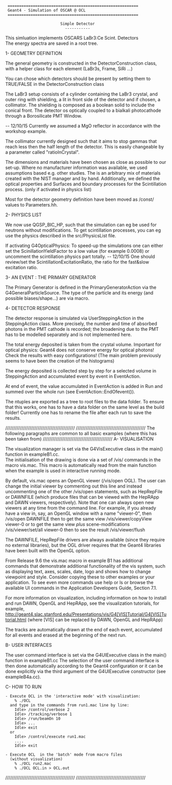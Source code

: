      =========================================================
     Geant4 - Simulation of OSCAR @ OCL 
     =========================================================

                            Simple Detector
                              -----------

 This simluation implements OSCARS LaBr3:Ce Scint. Detectors  
 The energy spectra are saved in a root tree. 
	
 1- GEOMETRY DEFINITION
	
   The general geometry is constructed in the DetectorConstruction class, with 
   a helper class for each element (LaBr3s, Frame, SiRi ...)

   You can chose which detectors should be present by setting them to TRUE/FALSE
   in the DetectorConstruction class 

   The LaBr3 setup consists of a cylinder containing the LaBr3 crystal, and 
   outer ring with shielding, a lit in front side of the detector and 
   if chosen, a collimator. The shielding is composed as a boolean solid to
   include the conical front. The detector os optically coupled to 
   a bialkali photocathode through a Borosilicate PMT Window.

   -- 12/10/15 Currently we assumed a MgO reflector in accordance with 
   the workshop example.
   
   The collimator currently designed such that it aims to stop gammas that reach
   less then the half length of the detector. This is easily changeable by a 
   parameter called "ratioInCrystal".

   The dimensions and materials have been chosen as close as possible to our 
   set-up. Where no manufacturer information was available, we used assumptions 
   based e.g. other studies. The is an arbitrary mix of materials created with 
   the NIST manager and by hand. Additionally, we defined the optical properties
   and Surfaces and boundary processes for the Scintillation process.
   (only if activated in physics list)
   
   Most for the detector geometry definition have been moved 
   as /const/ values to Parameters.hh.
		
 2- PHYSICS LIST
 
  We now use QGSP_BIC_HP, such that the simulation can eg be used for neutrons 
  without modifications. To get scintillation processes, you can eg use the 
  physics described in the src/PhysicsList file.
 
  If activating G4OpticalPhysics:
  To speed-up the simulations one can either set the ScinillationYieldFactor to a low value
  (for example 0.0008) or uncomment the scintillation physics part totally.
  -- 12/10/15 One should review/set the ScintillationExcitationRatio, the ratio for the 
  fast&slow excitation ratio.
 	
 3- AN EVENT : THE PRIMARY GENERATOR
 
  The Primary Generator is defined in the PrimaryGeneratorAction  via 
  the G4GeneralParticleSource. The type of the particle and its energy 
  (and possible biases/shape...) are via macro.
        
 4- DETECTOR RESPONSE

   The detector response is simulated via UserSteppingAction in the 
   SteppingAction class. More precisely, the number and time of absorbed photons 
   in the PMT cathode is recorded; the broadening due to the PMT has to be
   modelled separately and is not implemented here.
  
   The total energy deposited is taken from the crystal volume. 
   Important for optical physics: Geant4 does not conserve energy for optical 
   photons! Check the results with easy configurations!
   (The main problem previously seems to have been the creation of the 
   histograms)
   
   The energy deposited is collected step by step for a selected volume
   in SteppingAction and accumulated event by event in EventAction.
   
   At end of event, the value accumulated in EventAction is added in Run
   and summed over the whole run (see EventAction::EndOfevent()).
   
   The ntuples are exported as a tree to root files to the data folder. 
   To ensure that this works, one has to have a data folder on the same level 
   as the build folder! Currently one has to rename the file after each run 
   to save the results.
   
   
   ///////////////////////////////////////////
   ///////////////////////////////////////////
 The following paragraphs are common to 
 all basic examples (where this has been taken from)
   ///////////////////////////////////////////
 A- VISUALISATION

   The visualization manager is set via the G4VisExecutive class
   in the main() function in exampleB1.cc.    
   The initialisation of the drawing is done via a set of /vis/ commands
   in the macro vis.mac. This macro is automatically read from
   the main function when the example is used in interactive running mode.

   By default, vis.mac opens an OpenGL viewer (/vis/open OGL).
   The user can change the initial viewer by commenting out this line
   and instead uncommenting one of the other /vis/open statements, such as
   HepRepFile or DAWNFILE (which produce files that can be viewed with the
   HepRApp and DAWN viewers, respectively).  Note that one can always
   open new viewers at any time from the command line.  For example, if
   you already have a view in, say, an OpenGL window with a name
   "viewer-0", then
      /vis/open DAWNFILE
   then to get the same view
      /vis/viewer/copyView viewer-0
   or to get the same view *plus* scene-modifications
      /vis/viewer/set/all viewer-0
   then to see the result
      /vis/viewer/flush

   The DAWNFILE, HepRepFile drivers are always available
   (since they require no external libraries), but the OGL driver requires
   that the Geant4 libraries have been built with the OpenGL option.

   From Release 9.6 the vis.mac macro in example B1 has additional commands
   that demonstrate additional functionality of the vis system, such as
   displaying text, axes, scales, date, logo and shows how to change
   viewpoint and style.  Consider copying these to other examples or
   your application.  To see even more commands use help or
   ls or browse the available UI commands in the Application
   Developers Guide, Section 7.1.

   For more information on visualization, including information on how to
   install and run DAWN, OpenGL and HepRApp, see the visualization tutorials,
   for example,
   http://geant4.slac.stanford.edu/Presentations/vis/G4[VIS]Tutorial/G4[VIS]Tutorial.html
   (where [VIS] can be replaced by DAWN, OpenGL and HepRApp)

   The tracks are automatically drawn at the end of each event, accumulated
   for all events and erased at the beginning of the next run.

 B- USER INTERFACES
 
   The user command interface is set via the G4UIExecutive class
   in the main() function in exampleB1.cc 
   The selection of the user command interface is then done automatically 
   according to the Geant4 configuration or it can be done explicitly via 
   the third argument of the G4UIExecutive constructor (see exampleB4a.cc). 
 
 C- HOW TO RUN

    - Execute OCL in the 'interactive mode' with visualization:
        % ./OCL
      and type in the commands from run1.mac line by line:  
        Idle> /control/verbose 2
        Idle> /tracking/verbose 1
        Idle> /run/beamOn 10 
        Idle> ...
        Idle> exit
      or
        Idle> /control/execute run1.mac
        ....
        Idle> exit

    - Execute OCL  in the 'batch' mode from macro files 
      (without visualization)
        % ./OCL run2.mac
        % ./OCL OCL.in > OCL.out
   ///////////////////////////////////////////
   ///////////////////////////////////////////